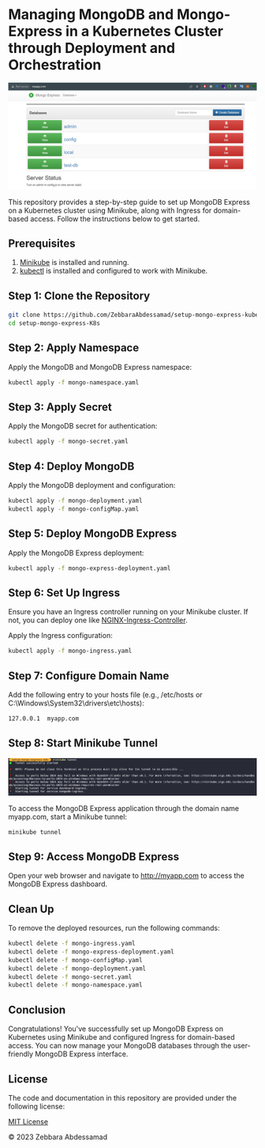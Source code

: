 # Managing MongoDB and Mongo-Express in a Kubernetes Cluster through Deployment and Orchestration

![Mongo Express](images/mongo-express.PNG)

This repository provides a step-by-step guide to set up MongoDB Express on a Kubernetes cluster using Minikube, along with Ingress for domain-based access. Follow the instructions below to get started.

## Prerequisites

1. [Minikube](https://minikube.sigs.k8s.io/docs/start/) is installed and running.
2. [kubectl](https://kubernetes.io/docs/tasks/tools/install-kubectl/) is installed and configured to work with Minikube.


## Step 1: Clone the Repository

```bash
git clone https://github.com/ZebbaraAbdessamad/setup-mongo-express-kubernetes.git
cd setup-mongo-express-K8s

```
## Step 2: Apply Namespace

Apply the MongoDB and MongoDB Express namespace:

```bash
kubectl apply -f mongo-namespace.yaml

```
## Step 3: Apply Secret

Apply the MongoDB secret for authentication:

```bash
kubectl apply -f mongo-secret.yaml

```

## Step 4: Deploy MongoDB

Apply the MongoDB deployment and configuration:

```bash
kubectl apply -f mongo-deployment.yaml
kubectl apply -f mongo-configMap.yaml

```

## Step 5: Deploy MongoDB Express

Apply the MongoDB Express deployment:

```bash
kubectl apply -f mongo-express-deployment.yaml

```

## Step 6: Set Up Ingress

Ensure you have an Ingress controller running on your Minikube cluster. If not, you can deploy one like [NGINX-Ingress-Controller](https://kubernetes.github.io/ingress-nginx/deploy/).

Apply the Ingress configuration:

```bash
kubectl apply -f mongo-ingress.yaml

```

## Step 7: Configure Domain Name

Add the following entry to your hosts file (e.g., /etc/hosts or C:\Windows\System32\drivers\etc\hosts):

```bash
127.0.0.1  myapp.com

```

## Step 8: Start Minikube Tunnel

![Minikube Tunnel](images/tunnel.PNG)


To access the MongoDB Express application through the domain name myapp.com, start a Minikube tunnel:

```bash
minikube tunnel

```

## Step 9: Access MongoDB Express

Open your web browser and navigate to http://myapp.com to access the MongoDB Express dashboard.



## Clean Up

To remove the deployed resources, run the following commands:

```bash
kubectl delete -f mongo-ingress.yaml
kubectl delete -f mongo-express-deployment.yaml
kubectl delete -f mongo-configMap.yaml
kubectl delete -f mongo-deployment.yaml
kubectl delete -f mongo-secret.yaml
kubectl delete -f mongo-namespace.yaml

```

## Conclusion

Congratulations! You've successfully set up MongoDB Express on Kubernetes using Minikube and configured Ingress for domain-based access. You can now manage your MongoDB databases through the user-friendly MongoDB Express interface.

## License

The code and documentation in this repository are provided under the following license:

[MIT License](https://opensource.org/licenses/MIT)

© 2023 Zebbara Abdessamad

